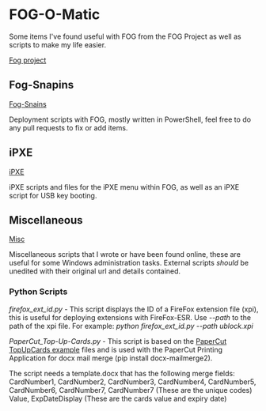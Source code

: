 # FOG-O-Matic

Some items I've found useful with FOG from the FOG Project as well as scripts to make my life easier.

[Fog project](https://fogproject.org/)

## Fog-Snapins

[Fog-Snains](https://github.com/mediocreatmybest/FOG-O-Matic/tree/main/FOG-Snapins)

Deployment scripts with FOG, mostly written in PowerShell, feel free to do any pull requests to fix or add items.

## iPXE

[iPXE](https://github.com/mediocreatmybest/FOG-O-Matic/tree/main/iPXE)

iPXE scripts and files for the iPXE menu within FOG, as well as an iPXE script for USB key booting.

## Miscellaneous

[Misc](https://github.com/mediocreatmybest/FOG-O-Matic/tree/main/Misc)

Miscellaneous scripts that I wrote or have been found online, these are useful for some Windows administration tasks.
External scripts *should* be unedited with their original url and details contained.

### Python Scripts

*firefox_ext_id.py* - This script displays the ID of a FireFox extension file (xpi), this is useful for deploying extensions with FireFox-ESR.
Use *--path* to the path of the xpi file. For example: *python firefox_ext_id.py --path ublock.xpi*

*PaperCut_Top-Up-Cards.py* - This script is based on the [PaperCut TopUpCards example](https://github.com/PaperCutSoftware/PaperCutExamples/tree/main/TopUpCards) files and is used with the PaperCut Printing Application for docx mail merge (pip install docx-mailmerge2).

The script needs a template.docx that has the following merge fields:
CardNumber1, CardNumber2, CardNumber3, CardNumber4, CardNumber5, CardNumber6, CardNumber7, CardNumber7 (These are the unique codes)
Value, ExpDateDisplay (These are the cards value and expiry date)
